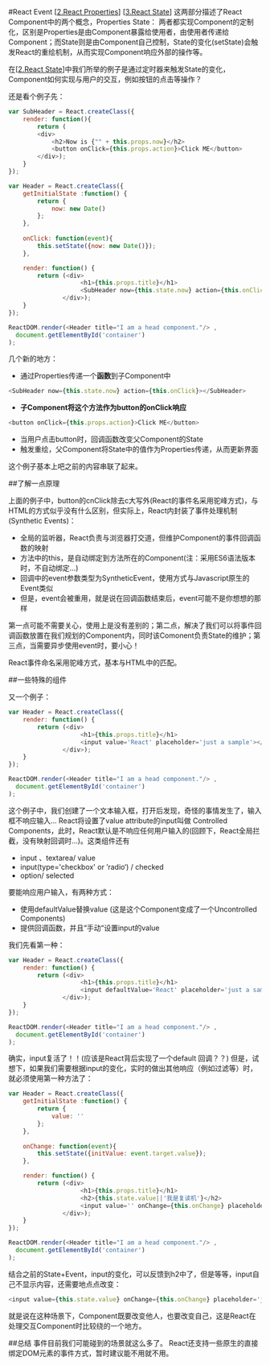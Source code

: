 #React Event
[[2.React Properties](https://github.com/tyr-liu/blog/blob/master/react-step-by-step/2.React%20Properties.md)]
[[3.React State](https://github.com/tyr-liu/blog/blob/master/react-step-by-step/3.React%20State.md)]
这两部分描述了React Component中的两个概念，Properties State：
两者都实现Component的定制化，区别是Properties是由Component暴露给使用者，由使用者传递给Component；而State则是由Component自己控制，State的变化(setState)会触发React的重绘机制，从而实现Component响应外部的操作等。

在[[2.React State](https://github.com/tyr-liu/blog/blob/master/react-step-by-step/2.React%20Properties.md)]中我们所举的例子是通过定时器来触发State的变化，Component如何实现与用户的交互，例如按钮的点击等操作？ 

还是看个例子先：
```javascript
var SubHeader = React.createClass({
    render: function(){
        return (
        <div>
            <h2>Now is {"" + this.props.now}</h2>
            <button onClick={this.props.action}>Click ME</button>
        </div>);
    }
});

var Header = React.createClass({
    getInitialState :function() {
        return {
            now: new Date()
        };
    }, 
    
    onClick: function(event){
        this.setState({now: new Date()});
    },

    render: function() {
        return (<div>
                    <h1>{this.props.title}</h1>
                    <SubHeader now={this.state.now} action={this.onClick}></SubHeader>
               </div>);
    }
});

ReactDOM.render(<Header title="I am a head component."/> ,
  document.getElementById('container')
);
```

几个新的地方：

 - 通过Properties传递一个**函数**到子Component中

```javascript
<SubHeader now={this.state.now} action={this.onClick}></SubHeader>
```

 - **子Component将这个方法作为button的onClick响应**

```javascript
<button onClick={this.props.action}>Click ME</button>
```

 - 当用户点击button时，回调函数改变父Component的State
 - 触发重绘，父Component将State中的值作为Properties传递，从而更新界面

这个例子基本上吧之前的内容串联了起来。

##了解一点原理

上面的例子中，button的cnClick除去c大写外(React的事件名采用驼峰方式)，与HTML的方式似乎没有什么区别，但实际上，React内封装了事件处理机制(Synthetic Events)：

 - 全局的监听器，React负责与浏览器打交道，但维护Component的事件回调函数的映射
 - 方法中的this，是自动绑定到方法所在的Component(注：采用ES6语法版本时，不自动绑定...)
 - 回调中的event参数类型为SyntheticEvent，使用方式与Javascript原生的Event类似
 - 但是，event会被重用，就是说在回调函数结束后，event可能不是你想想的那样

第一点可能不需要关心，使用上是没有差别的；第二点，解决了我们可以将事件回调函数放置在我们规划的Component内，同时该Comonent负责State的维护；第三点，当需要异步使用event时，要小心！

React事件命名采用驼峰方式，基本与HTML中的匹配。

##一些特殊的组件

又一个例子：
```javascript
var Header = React.createClass({
    render: function() {
        return (<div>
                    <h1>{this.props.title}</h1>
                    <input value='React' placeholder='just a sample'></input>
               </div>);
    }
});

ReactDOM.render(<Header title="I am a head component."/> ,
  document.getElementById('container')
);
```

这个例子中，我们创建了一个文本输入框，打开后发现，奇怪的事情发生了，输入框不响应输入...
React将设置了value attribute的input叫做 Controlled Components，此时，React默认是不响应任何用户输入的(回顾下，React全局拦截，没有映射回调时...)。这类组件还有

 - input 、textarea/ value 
 - input(type='checkbox' or ’radio‘) / checked
 - option/ selected

要能响应用户输入，有两种方式：

 - 使用defaultValue替换value (这是这个Component变成了一个Uncontrolled Components)
 - 提供回调函数，并且“手动“设置input的value

我们先看第一种：
```javascript
var Header = React.createClass({
    render: function() {
        return (<div>
                    <h1>{this.props.title}</h1>
                    <input defaultValue='React' placeholder='just a sample'></input>
               </div>);
    }
});

ReactDOM.render(<Header title="I am a head component."/> ,
  document.getElementById('container')
);
```

确实，input复活了！！(应该是React背后实现了一个default 回调？？)
但是，试想下，如果我们需要根据input的变化，实时的做出其他响应（例如过滤等）时，就必须使用第一种方法了：

```javascript
var Header = React.createClass({
    getInitialState :function() {
        return {
            value: ''                    
        };
    },
    
    onChange: function(event){
        this.setState({initValue: event.target.value});
    },

    render: function() {       
        return (<div>
                    <h1>{this.props.title}</h1>
                    <h2>{this.state.value||'我是复读机'}</h2>
                    <input value='' onChange={this.onChange} placeholder='just a sample'></input>
               </div>);
    }
});

ReactDOM.render(<Header title="I am a head component."/> ,
  document.getElementById('container')
);
```

结合之前的State+Event，input的变化，可以反馈到h2中了，但是等等，input自己不显示内容，还需要地点点改变：
```javascript
<input value={this.state.value} onChange={this.onChange} placeholder='just a sample'></input>
```

就是说在这种场景下，Component既要改变他人，也要改变自己，这是React在处理交互Component时比较绕的一个地方。

##总结
事件目前我们可能碰到的场景就这么多了。
React还支持一些原生的直接绑定DOM元素的事件方式，暂时建议能不用就不用。
